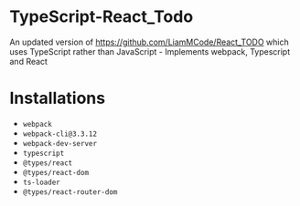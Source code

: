 # TypeScript-React_Todo
 An updated version of https://github.com/LiamMCode/React_TODO which uses TypeScript rather than JavaScript
    - Implements webpack, Typescript and React

# Installations
- `webpack`
- `webpack-cli@3.3.12`
- `webpack-dev-server`
- `typescript`
- `@types/react` 
- `@types/react-dom`
- `ts-loader`
- `@types/react-router-dom`
